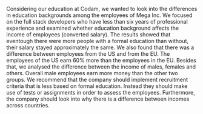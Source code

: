 Considering our education at Codam, we wanted to look into the differences in education backgrounds among the employees of Mega Inc. We focused on the full stack developers who have less than six years of professional experience and examined whether education background affects the income of employees (converted salary). The results showed that eventough there were more people with a formal education than without, their salary stayed approximately the same. We also found that there was a difference between employees from the US and from the EU. The employees of the US earn 60% more than the employees in the EU. Besides that, we analysed the difference between the income of males, females and others. Overall male employees earn more money than the other two groups. We recommend that the company should implement recruitment criteria that is less based on formal education. Instead they should make use of tests or assignments in order to assess the employees. Furthermore, the company should look into why there is a difference between incomes across countries. 



